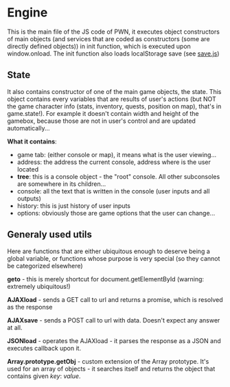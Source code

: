 # Engine

This is the main file of the JS code of PWN, it executes object constructors of main objects (and services that are coded as constructors (some are directly defined objects)) in init function, which is executed upon window.onload. The init function also loads localStorage save (see [save.js](services/save.md))

## State
It also contains constructor of one of the main game objects, the state. This object contains every variables that are results of user's actions (but NOT the game character info (stats, inventory, quests, position on map), that's in game.state!). For example it doesn't contain width and height of the gamebox, because those are not in user's control and are updated automatically...

**What it contains**:
- game tab: (either console or map), it means what is the user viewing...
- address: the address the current console, address where is the user located
- **tree**: this is a console object - the "root" console. All other subconsoles are somewhere in its children...
- console: all the text that is written in the console (user inputs and all outputs)
- history: this is just history of user inputs
- options: obviously those are game options that the user can change...

## Generaly used utils
Here are functions that are either ubiquitous enough to deserve being a global variable, or functions whose purpose is very special (so they cannot be categorized elsewhere)

**geto** - this is merely shortcut for document.getElementById (warning: extremely ubiquitous!)

**AJAXload** - sends a GET call to url and returns a promise, which is resolved as the response

**AJAXsave** - sends a POST call to url with data. Doesn't expect any answer at all.

**JSONload** - operates the AJAXload - it parses the response as a JSON and executes callback upon it.

**Array.prototype.getObj** - custom extension of the Array prototype. It's used for an array of objects - it searches itself and returns the object that contains given *key*: *value*.

